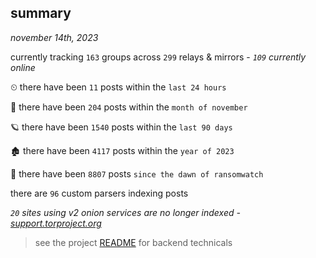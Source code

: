 
## summary
_november 14th, 2023_

currently tracking `163` groups across `299` relays & mirrors - _`109` currently online_

⏲ there have been `11` posts within the `last 24 hours`

🦈 there have been `204` posts within the `month of november`

🪐 there have been `1540` posts within the `last 90 days`

🏚 there have been `4117` posts within the `year of 2023`

🦕 there have been `8807` posts `since the dawn of ransomwatch`

there are `96` custom parsers indexing posts

_`20` sites using v2 onion services are no longer indexed - [support.torproject.org](https://support.torproject.org/onionservices/v2-deprecation/)_

> see the project [README](https://github.com/joshhighet/ransomwatch#ransomwatch--) for backend technicals
